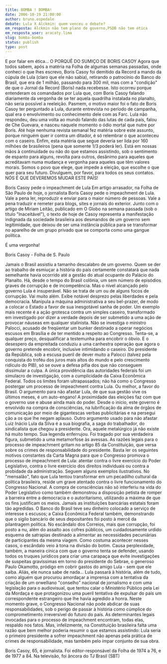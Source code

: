 ```yaml
---
title: BOMBA ! BOMBA!
date: 2006-10-19 21:00:00
author: bruno.ospedale
debate: Lula X Alckmin: quem venceu o debate?
em_resposta: Alckmin não tem plano de governo,PSDB não tem ética
em_resposta_user: aracaty.lima
slug: bomba-bomba
status: publish 
type: post
---
```


E por falar em ética...
O PORQUÊ DO SUMIÇO DE BORIS CASOY
Agora que todos sabem, após a matéria na Folha de algumas semanas passadas, onde conheci o que lhes escrevo, Boris Casoy foi demitido da Record a mando da cúpula de Lula (claro que ele não sabia), retirando o patrocínio do Banco do Brasil, que era de 1 milhão, passando para 300 mil, mas com a "condição" de que o Jornal da Record (Boris) nada recebesse. 
Isto ocorreu porque entenderam os comandados por Lula que, com Boris Casoy falando diariamente da vergonha de se ter aquela quadrilha instalada no planalto, não seria possível a reeleição. 
Pasmem, o motivo maior foi o fato de Boris Casoy ter perguntado a Lula, durante entrevista no período de campanha, qual era o envolvimento ou conhecimento dele com as Farc. Lula não respondeu, deu uma volta ao mundo falando das lutas de cada país, falou de Che Guevara, e nasceu naquele momento o ódio mortal que nutre por Boris. 
Até hoje nenhuma revista semanal fez matéria sobre este assunto, porque ninguém quer ir contra um ditador, é só relembrar o que aconteceu com o caseiro. 
Enfim, esta matéria que segue deveria ser lida por 160 milhões de brasileiros (pena que somente 1/3 poderá ler). 
Está em nossas mãos à continuidade ou não do que estamos assistindo, sob o sentimento de espanto para alguns, revolta para outros, desânimo para aqueles que acreditavam numa mudança e vergonha para aqueles que têm valores morais. 
Somos o povo que elege, que impede a eleição, que escolhe o que quer para seu futuro. 
Divulguem, por favor, para todos os seus contatos. 
NÓS É QUE DEVEREMOS MUDAR ESTE PAÍS! 
 
Boris Casoy pede o impeachment de Lula 
Em artigo arrasador, na Folha de São Paulo de hoje, o jornalista Boris Casoy pede o impeachment de Lula. Vale a pena ler, reproduzir e enviar para o maior número de pessoas. Vale a pena traduzir e remeter para blogs, sites e jornais do exterior. Junto com o artigo de Miriam Leitão, publicado em O Globo na semana passada (sob o título "Inaceitável"), o texto de hoje de Casoy representa a manifestação indignada da sociedade brasileira aos desmandos de um governo sem legitimidade, que deixou de ser uma instância pública para se transformar no aparelho de um grupo privado que se comporta como uma gangue política. 

É uma vergonha! 

Boris Casoy - Folha de S. Paulo 

Jamais o Brasil assistiu a tamanho descalabro de um governo. Quem se der ao trabalho de esmiuçar a história do país certamente constatará que nada semelhante havia ocorrido até a gestão do atual ocupante do Palácio do Planalto. Há, desde o tempo do Brasil colônia, um sem número de episódios graves de corrupção e de incompetência. Mas o nível alcançado pelo governo Lula é insuperável. 
Não se trata de um ou de alguns focos de corrupção. Vai muito além. 
Exibe notável desprezo pelas liberdades e pela democracia. Manipula a máquina administrativa a seu bel-prazer, de modo a colocar o Estado a favor de sua inesgotável sanha de poder. Um exemplo mais recente é a ação grotesca contra um simples caseiro, transformado em investigado por dizer a verdade depois de ser submetido a uma ação de provocar náuseas em qualquer stalinista. 
Não se investiga o ministro Palocci, acusado de freqüentar um bunker destinado a operar negócios escusos em Brasília e de ter mentido a respeito ao Congresso. Tenta-se, a qualquer preço, desqualificar a testemunha para encobrir o óbvio. E o desespero da empreitada conduziu a uma canhestra operação que agora o governo pretende encobrir, inclusive intimidando o caseiro. 
Do presidente da República, sob a escusa pueril de dever muito a Palocci (talvez pela conquista do troféu dos juros mais altos do mundo e pelo crescimento ridículo do PIB), só se ouve a defesa pífia dos que não conseguem dissimular a culpa. A única providência das autoridades federais foi um simulacro de investigação, com a cumplicidade da Caixa Econômica Federal. Todos os limites foram ultrapassados; não há como o Congresso postergar um processo de impeachment contra Lula. Ou melhor, a favor do Brasil. 
O argumento para não afastar Lula, de que sua gestão vive os últimos meses, é um auto-engano! A proximidade das eleições faz com que o governo use e abuse ainda mais do poder. Desde o início, este governo é envolvido na compra de consciências, na lubrificação da alma de órgãos de comunicação por meio de gigantescas verbas publicitárias e na persegui ção a os que lhe negam aplauso.
Outro argumento usado para não afastar Luiz Inácio Lula da Silva é a sua biografia, a saga do trabalhador, do sindicalista que chegou a presidente. 
Ora, aquele metalúrgico já não existe há muito tempo. Sua legenda enferrujou. Foi tragado por sua verdadeira figura, submetido a uma metamorfose às avessas. As razões legais para o processo de impeachment gritam no artigo 85 da Constituição, que versa sobre os crimes de responsabilidade do presidente. Basta ler os seguintes motivos constantes da Carta Magna para que o Congresso promova o processo de impeachment de Lula: atentar contra o livre exercício do Poder Legislativo, contra o livre exercício dos direitos individuais ou contra a probidade da administração. 
Seguem alguns exemplos ilustrativos. 
No "mensalão", fato que Lula tentou transformar em um pecadilho cultural da política brasileira, reside um grave atentado contra o livre funcionamento do Congresso Nacional. A compra de consciências não só interferiu na vida do Poder Legislativo como também demonstrou a disposição petista de romper a barreira entre a democracia e o autoritarismo, utilizando a máxima de que os fins justificam os meios. 
Jamais as instituições bancárias estatais foram tão agredidas. O Banco do Brasil teve seu dinheiro colocado a serviço de interesse s escusos; a Caixa Econômica Federal também, demonstrando que o sigilo bancário de seus depositantes foi posto à mercê da pilantragem política. 
No escândalo dos Correios, mais que corrupção, foi posto a nu, além do assalto aos cofres públicos, um cuidadosamente urdido esquema de satrapias destinado a alimentar as necessidades pecuniárias de participantes da mesma viagem. Como costuma acontecer nesses casos, o escândalo veio à tona na divisão do botim. 
Causa perplexidade, também, a maneira cínica com que o governo tenta se defender, usando todos os truques jurídicos para criar uma carapaça que evite investigações de suspeitas gravíssimas em torno do presidente do Sebrae, o generoso Paulo Okamotto, pródigo em cobrir gastos do amigo Lula - sem que ele saiba. Aliás, ele nunca sabe de nada... 
Lula passará à história, além de tudo, como alguém que procurou amordaçar a imprensa com a tentativa da criação de um orwelliano "conselho" nacional de jornalismo e com uma legislação para o audiovisual, que tentou calar o Ministério Público pela Lei da Mordaça e que protagonizou uma pueril tentativa de expulsar do país um correspondente estrangeiro que lhe havia agredido a honra. 
Neste momento grave, o Congresso Nacional não pode abdicar de suas responsabilidades, sob o perigo de passar à história como cúmplice do comprometimento irreversível do futuro do país. As determinantes legais invocadas para o processo de impeachment encontram, todas elas, respaldo nos fatos. 
Mas, infelizmente, na Constituição brasileira falta uma razão que bem melhor poderia resumir o que estamos assistindo: Lula seria o primeiro presidente a sofrer impeachment não apenas pela prática de crimes de responsabilidade, mas também pelo ímpar conjunto de sua obra. 

Boris Casoy, 65, é jornalista. Foi editor-responsável da Folha de 1974 a 76, e de 1977 a 84. Na televisão, foi âncora do TJ Brasil (SBT)
